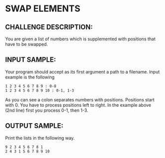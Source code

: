 SWAP ELEMENTS
=============

CHALLENGE DESCRIPTION:
----------------------

You are given a list of numbers which is supplemented with positions that have to be swapped.

INPUT SAMPLE:
-------------

Your program should accept as its first argument a path to a filename. Input example is the following

	1 2 3 4 5 6 7 8 9 : 0-8
	1 2 3 4 5 6 7 8 9 10 : 0-1, 1-3
As you can see a colon separates numbers with positions. 
Positions start with 0. 
You have to process positions left to right. In the example above (2nd line) first you process 0-1, then 1-3.

OUTPUT SAMPLE:
--------------

Print the lists in the following way.

	9 2 3 4 5 6 7 8 1
	2 4 3 1 5 6 7 8 9 10